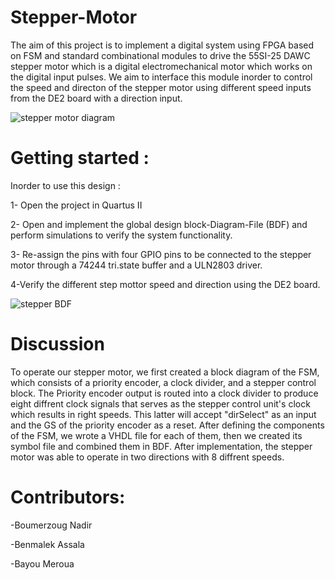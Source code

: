 # Stepper-Motor


The aim of this project is to implement a digital system using FPGA based on FSM  and standard combinational modules to drive the 55SI-25 DAWC stepper motor which is a digital electromechanical motor which works on the digital input pulses. We aim to interface this module inorder to control the speed and directon of the stepper motor using different speed inputs from the DE2 board with a direction input.

![stepper motor diagram](https://user-images.githubusercontent.com/61749380/208877811-85e20907-5434-4b10-9544-a13f2b05256f.png)



# Getting started :

Inorder to use this design : 

1- Open the project in Quartus II 

2- Open and implement the global design block-Diagram-File (BDF) and perform simulations to verify the system functionality.

3- Re-assign the pins with four GPIO pins to be connected to the stepper motor through a 74244 tri.state buffer and a ULN2803 driver.

4-Verify the different step mottor speed and direction using the DE2 board.

![stepper BDF](https://user-images.githubusercontent.com/89112499/209016717-cd0e27b0-387a-43c0-9938-75e5514ee6f0.png)

# Discussion
To operate our stepper motor, we first created a block diagram of the FSM, which consists of a priority encoder, a clock divider, and a stepper control block. The Priority encoder output is routed into a clock divider to produce eight diffrent clock signals that serves as the stepper control unit's clock which results in right speeds. This latter will accept "dirSelect" as an input and the GS of the priority encoder as a reset.
After defining the components of the FSM, we wrote a VHDL file for each of them, then we created its symbol file and combined them in BDF. After implementation, the stepper motor was able to operate in two directions with 8 diffrent speeds.








# Contributors:

-Boumerzoug Nadir 

-Benmalek Assala

-Bayou Meroua




